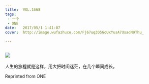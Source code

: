 ```yaml
---
title:	VOL.1668
tags:
 - 一个
 - ONE
date:	2017/05/1 1:41:07
cover:	http://image.wufazhuce.com/Fj67uq3D5GoUxYusA7UsadN9Thu_

---
```

![](http://image.wufazhuce.com/Fj67uq3D5GoUxYusA7UsadN9Thu_)
---

人生的旅程就是这样，用大把时间迷茫，在几个瞬间成长。
 
Reprinted from ONE
